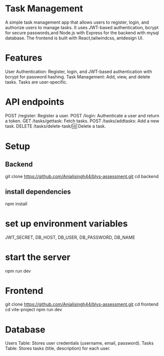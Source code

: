 # Task Management
A simple task management app that allows users to register, login, and authorize users to manage tasks.
It uses JWT-based authentication, bcrypt for secure passwords,and Node.js with Express for the backend with mysql database.
The frontend is built with React,tailwindcss, antdesign UI.

# Features
User Authentication: Register, login, and JWT-based authentication with bcrypt for password hashing.
Task Management: Add, view, and delete tasks. Tasks are user-specific.

# API endpoints
POST /register: Register a user.
POST /login: Authenticate a user and return a token.
GET /tasks/gettask: Fetch tasks.
POST /tasks/addtasks: Add a new task.
DELETE /tasks/delete-task/:id: Delete a task.

# Setup
## Backend
git clone https://github.com/Anjalisingh44/blys-assessment.git
cd backend 
## install dependencies
npm install 
# set up environment variables
JWT_SECRET, DB_HOST, DB_USER, DB_PASSWORD, DB_NAME
# start the server
npm run dev
# Frontend
git clone https://github.com/Anjalisingh44/blys-assessment.git
cd frontend
cd vite-project
npm run dev
# Database 
Users Table: Stores user credentials (username, email, password).
Tasks Table: Stores tasks (title, description) for each user.
